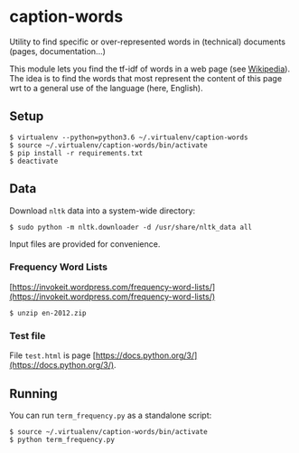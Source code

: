 # caption-words
Utility to find specific or over-represented words in (technical) documents (pages, documentation...)

This module lets you find the tf-idf of words in a web page
(see [Wikipedia](http://en.wikipedia.org/wiki/Tf%E2%80%93idf)).
The idea is to find the words that most represent the content of this page
wrt to a general use of the language (here, English).

## Setup

    $ virtualenv --python=python3.6 ~/.virtualenv/caption-words
    $ source ~/.virtualenv/caption-words/bin/activate
    $ pip install -r requirements.txt
    $ deactivate

## Data

Download `nltk` data into a system-wide directory:

    $ sudo python -m nltk.downloader -d /usr/share/nltk_data all

Input files are provided for convenience.

### Frequency Word Lists
[https://invokeit.wordpress.com/frequency-word-lists/](https://invokeit.wordpress.com/frequency-word-lists/)

    $ unzip en-2012.zip

### Test file

File `test.html` is page [https://docs.python.org/3/](https://docs.python.org/3/).

## Running

You can run `term_frequency.py` as a standalone script:

    $ source ~/.virtualenv/caption-words/bin/activate
    $ python term_frequency.py

